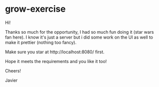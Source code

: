 # grow-exercise

Hi!

Thanks so much for the opportunity, I had so much fun doing it (star wars fan here). I know it's just a server but i did some work on the UI as well to make it prettier (nothing too fancy).

Make sure you star at http://localhost:8080/ first.


Hope it meets the requirements and you like it too!

Cheers!

Javier

